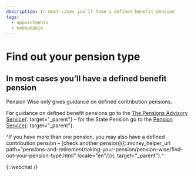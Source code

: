 ```yaml
---
description: In most cases you’ll have a defined benefit pension
tags:
  - appointments
  - embeddable
---
```


# Find out your pension type

## In most cases you’ll have a defined benefit pension

Pension Wise only gives guidance on defined contribution pensions.

For guidance on defined benefit pensions go to the [The Pensions Advisory Service](http://www.pensionsadvisoryservice.org.uk){: target="_parent"}
– for the State Pension go to the [Pension Service](https://www.gov.uk/contact-pension-service){: target="_parent"}.

^If you have more than one pension, you may also have a defined contribution pension – [check another pension]({::money_helper_url path="pensions-and-retirement/taking-your-pension/pension-wise/find-out-your-pension-type.html" locale="en"/}){: target="_parent"}.^

{::webchat /}
